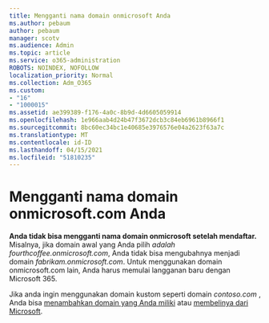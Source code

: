 ```yaml
---
title: Mengganti nama domain onmicrosoft Anda
ms.author: pebaum
author: pebaum
manager: scotv
ms.audience: Admin
ms.topic: article
ms.service: o365-administration
ROBOTS: NOINDEX, NOFOLLOW
localization_priority: Normal
ms.collection: Adm_O365
ms.custom:
- "16"
- "1000015"
ms.assetid: ae399389-f176-4a0c-8b9d-4d6605059914
ms.openlocfilehash: 1e966aab4d24b47f3672dcb3c84eb6961b8966f1
ms.sourcegitcommit: 8bc60ec34bc1e40685e3976576e04a2623f63a7c
ms.translationtype: MT
ms.contentlocale: id-ID
ms.lasthandoff: 04/15/2021
ms.locfileid: "51810235"
---
```

# <a name="rename-your-onmicrosoftcom-domain"></a>Mengganti nama domain onmicrosoft.com Anda

 **Anda tidak bisa mengganti nama domain onmicrosoft setelah mendaftar.** Misalnya, jika domain awal yang Anda pilih  *adalah fourthcoffee.onmicrosoft.com*, Anda tidak bisa mengubahnya menjadi domain  *fabrikam.onmicrosoft.com*. Untuk menggunakan domain onmicrosoft.com lain, Anda harus memulai langganan baru dengan Microsoft 365.
  
Jika anda ingin menggunakan domain kustom seperti domain  *contoso.com*  , Anda bisa [menambahkan domain yang Anda miliki](https://docs.microsoft.com/microsoft-365/admin/setup/add-domain) atau [membelinya dari Microsoft](https://docs.microsoft.com/microsoft-365/admin/get-help-with-domains/buy-a-domain-name).
  